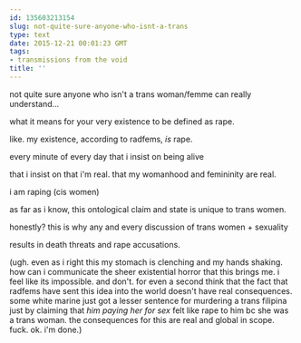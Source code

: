 ```yaml
---
id: 135603213154
slug: not-quite-sure-anyone-who-isnt-a-trans
type: text
date: 2015-12-21 00:01:23 GMT
tags:
- transmissions from the void
title: ''
---
```


not quite sure anyone who isn't a trans woman/femme can really understand...

what it means for your very existence to be defined as rape.

like. my existence, according to radfems, *is* rape.

every minute of every day that i insist on being alive

that i insist on that i'm real. that my womanhood and femininity are real.

i am raping (cis women)

as far as i know, this ontological claim and state is unique to trans women.

honestly? this is why any and every discussion of trans women + sexuality

results in death threats and rape accusations.

(ugh. even as i right this my stomach is clenching and my hands shaking. how can i communicate the sheer existential horror that this brings me. i feel like its impossible. and don't. for even a second think that the fact that radfems have sent this idea into the world doesn't have real consequences. some white marine just got a lesser sentence for murdering a trans filipina just by claiming that *him paying her for sex* felt like rape to him bc she was a trans woman. the consequences for this are real and global in scope. fuck. ok. i'm done.)
